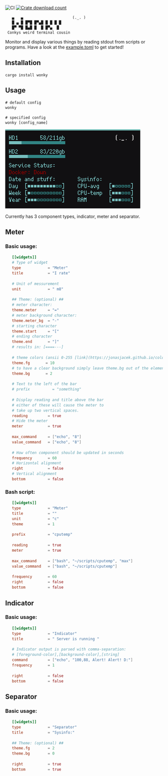 ![CI](https://github.com/the-gorg/wonky/workflows/CI/badge.svg?branch=main)
[![Crate download count](https://flat.badgen.net/crates/d/wonky)](https://crates.io/crates/wonky)

``` 
   ▄   ▄                      (._. )
   █ ▄ █ █▀█ █▀▄█ █ █ █ █   
   █▀ ▀█ █▄█ █  █ █▀▄  █   
 Conkys weird terminal cousin
```
 Monitor and display various things by reading stdout from 
 scripts or programs. Have a look at the [example.toml](../main/example.toml) to 
 get started!
 
  ## Installation  
 ```
 cargo install wonky
 ```  
 
  ## Usage  
 ```
 # default config
 wonky
 
 # specified config
 wonky [config_name]
 ```  
 
 
 ![Screenshot](/media/wonky.png)
  
 Currently has 3 component types, indicator, meter and
 separator.
 
 ## Meter
 ### Basic usage:
 ```toml
    [[widgets]]
    # Type of widget
    type            = "Meter"
    title           = "I rate"
    
    # Unit of messurement
    unit            = " m8" 
    
    ## Theme: (optional) ##
    # meter character:
    theme.meter     = "="
    # meter background character:
    theme.meter_bg  = "-"
    # starting character
    theme.start     = "["
    # ending character
    theme.end       = "]"
    # results in: [====---]
    
    # theme colors (ansii 0-255 [link](https://jonasjacek.github.io/colors/))
    theme.fg       = 10
    # to have a clear background simply leave theme.bg out of the element
    theme.bg       = 2
    
    # Text to the left of the bar
    # prefix          = "something"

    # Display reading and title above the bar
    # either of these will cause the meter to
    # take up two vertical spaces.
    reading         = true
    # Hide the meter
    meter           = true

    max_command     = ["echo", "8"] 
    value_command   = ["echo", "8"] 
    
    # How often component should be updated in seconds
    frequency       = 60
    # Horizontal alignment
    right           = false
    # Vertical alignment
    bottom          = false
 ```
 
 ### Bash script:
 ```toml
    [[widgets]]
    type            = "Meter"
    title           = ""
    unit            = "c" 
    theme           = 1
    
    prefix          = "cputemp"

    reading         = true
    meter           = true

    max_command     = ["bash", "~/scripts/cputemp", "max"] 
    value_command   = ["bash", "~/scripts/cputemp"] 
    
    frequency       = 60
    right           = false
    bottom          = false
 ```
  ## Indicator
  ### Basic usage:
 ```toml
    [[widgets]]
    type            = "Indicator"
    title           = " Server is running "
    
    # Indicator output is parsed with comma-separation:
    # [foreground-color],[background-color],[string]
    command         = ["echo", "100,88, Alert! Alert! D:"]
    frequency       = 1

    right           = false
    bottom          = false
 ```
 
  ## Separator
  ### Basic usage:
 ```toml
    [[widgets]]
    type            = "Separator"
    title           = "Sysinfo:"
    
    ## Theme: (optional) ##
    theme.fg        = 2
    theme.bg        = 0

    right           = true
    bottom          = true
 ```
 
